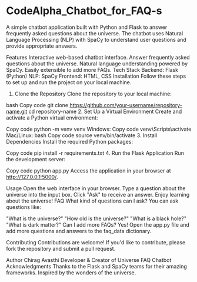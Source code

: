# CodeAlpha_Chatbot_for_FAQ-s
A simple chatbot application built with Python and Flask to answer frequently asked questions about the universe. The chatbot uses Natural Language Processing (NLP) with SpaCy to understand user questions and provide appropriate answers.

Features
Interactive web-based chatbot interface.
Answer frequently asked questions about the universe.
Natural language understanding powered by SpaCy.
Easily extensible to add more FAQs.
Tech Stack
Backend: Flask (Python)
NLP: SpaCy
Frontend: HTML, CSS
Installation
Follow these steps to set up and run the project on your local machine.

1. Clone the Repository
Clone the repository to your local machine:

bash
Copy code
git clone https://github.com/your-username/repository-name.git
cd repository-name
2. Set Up a Virtual Environment
Create and activate a Python virtual environment:

Copy code
python -m venv venv
Windows:
Copy code
venv\Scripts\activate
Mac/Linux:
bash
Copy code
source venv/bin/activate
3. Install Dependencies
Install the required Python packages:

Copy code
pip install -r requirements.txt
4. Run the Flask Application
Run the development server:

Copy code
python app.py
Access the application in your browser at http://127.0.0.1:5000/.

Usage
Open the web interface in your browser.
Type a question about the universe into the input box.
Click "Ask" to receive an answer.
Enjoy learning about the universe!
FAQ
What kind of questions can I ask?
You can ask questions like:

"What is the universe?"
"How old is the universe?"
"What is a black hole?"
"What is dark matter?"
Can I add more FAQs?
Yes! Open the app.py file and add more questions and answers to the faq_data dictionary.


Contributing
Contributions are welcome! If you'd like to contribute, please fork the repository and submit a pull request.

Author
Chirag Avasthi
Developer & Creator of Universe FAQ Chatbot
Acknowledgments
Thanks to the Flask and SpaCy teams for their amazing frameworks.
Inspired by the wonders of the universe.
